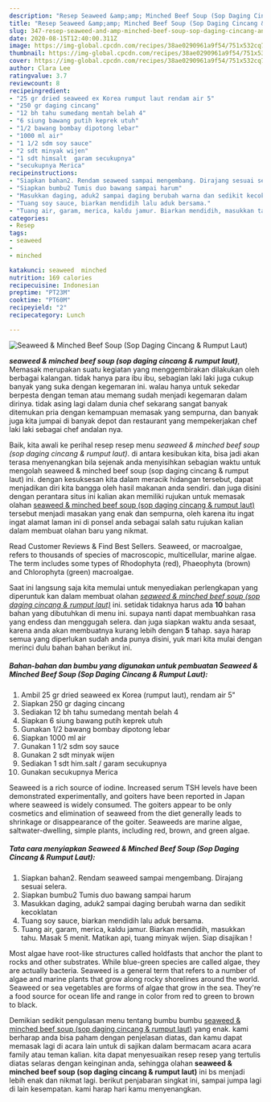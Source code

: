 ```yaml
---
description: "Resep Seaweed &amp;amp; Minched Beef Soup (Sop Daging Cincang &amp;amp; Rumput Laut) yang nikmat"
title: "Resep Seaweed &amp;amp; Minched Beef Soup (Sop Daging Cincang &amp;amp; Rumput Laut) yang nikmat"
slug: 347-resep-seaweed-and-amp-minched-beef-soup-sop-daging-cincang-and-amp-rumput-laut-yang-nikmat
date: 2020-08-15T12:40:00.311Z
image: https://img-global.cpcdn.com/recipes/38ae0290961a9f54/751x532cq70/seaweed-minched-beef-soup-sop-daging-cincang-rumput-laut-foto-resep-utama.jpg
thumbnail: https://img-global.cpcdn.com/recipes/38ae0290961a9f54/751x532cq70/seaweed-minched-beef-soup-sop-daging-cincang-rumput-laut-foto-resep-utama.jpg
cover: https://img-global.cpcdn.com/recipes/38ae0290961a9f54/751x532cq70/seaweed-minched-beef-soup-sop-daging-cincang-rumput-laut-foto-resep-utama.jpg
author: Clara Lee
ratingvalue: 3.7
reviewcount: 8
recipeingredient:
- "25 gr dried seaweed ex Korea rumput laut rendam air 5"
- "250 gr daging cincang"
- "12 bh tahu sumedang mentah belah 4"
- "6 siung bawang putih keprek utuh"
- "1/2 bawang bombay dipotong lebar"
- "1000 ml air"
- "1 1/2 sdm soy sauce"
- "2 sdt minyak wijen"
- "1 sdt himsalt  garam secukupnya"
- "secukupnya Merica"
recipeinstructions:
- "Siapkan bahan2. Rendam seaweed sampai mengembang. Dirajang sesuai selera."
- "Siapkan bumbu2 Tumis duo bawang sampai harum"
- "Masukkan daging, aduk2 sampai daging berubah warna dan sedikit kecoklatan"
- "Tuang soy sauce, biarkan mendidih lalu aduk bersama."
- "Tuang air, garam, merica, kaldu jamur. Biarkan mendidih, masukkan tahu. Masak 5 menit. Matikan api, tuang minyak wijen. Siap disajikan !"
categories:
- Resep
tags:
- seaweed
- 
- minched

katakunci: seaweed  minched 
nutrition: 169 calories
recipecuisine: Indonesian
preptime: "PT23M"
cooktime: "PT60M"
recipeyield: "2"
recipecategory: Lunch

---
```



![Seaweed &amp; Minched Beef Soup (Sop Daging Cincang &amp; Rumput Laut)](https://img-global.cpcdn.com/recipes/38ae0290961a9f54/751x532cq70/seaweed-minched-beef-soup-sop-daging-cincang-rumput-laut-foto-resep-utama.jpg)

<b><i>seaweed &amp; minched beef soup (sop daging cincang &amp; rumput laut)</i></b>, Memasak merupakan suatu kegiatan yang menggembirakan dilakukan oleh berbagai kalangan. tidak hanya para ibu ibu, sebagian laki laki juga cukup banyak yang suka dengan kegemaran ini. walau hanya untuk sekedar berpesta dengan teman atau memang sudah menjadi kegemaran dalam dirinya. tidak asing lagi dalam dunia chef sekarang sangat banyak ditemukan pria dengan kemampuan memasak yang sempurna, dan banyak juga kita jumpai di banyak depot dan restaurant yang mempekerjakan chef laki laki sebagai chef andalan nya.

Baik, kita awali ke perihal resep resep menu <i>seaweed &amp; minched beef soup (sop daging cincang &amp; rumput laut)</i>. di antara kesibukan kita, bisa jadi akan terasa menyenangkan bila sejenak anda menyisihkan sebagian waktu untuk mengolah seaweed &amp; minched beef soup (sop daging cincang &amp; rumput laut) ini. dengan kesuksesan kita dalam meracik hidangan tersebut, dapat menjadikan diri kita bangga oleh hasil makanan anda sendiri. dan juga disini dengan perantara situs ini kalian akan memiliki rujukan untuk memasak olahan <u>seaweed &amp; minched beef soup (sop daging cincang &amp; rumput laut)</u> tersebut menjadi masakan yang enak dan sempurna, oleh karena itu ingat ingat alamat laman ini di ponsel anda sebagai salah satu rujukan kalian dalam membuat olahan baru yang nikmat.

Read Customer Reviews &amp; Find Best Sellers. Seaweed, or macroalgae, refers to thousands of species of macroscopic, multicellular, marine algae. The term includes some types of Rhodophyta (red), Phaeophyta (brown) and Chlorophyta (green) macroalgae.


Saat ini langsung saja kita memulai untuk menyediakan perlengkapan yang diperuntuk kan dalam membuat olahan <u><i>seaweed &amp; minched beef soup (sop daging cincang &amp; rumput laut)</i></u> ini. setidak tidaknya harus ada <b>10</b> bahan bahan yang dibutuhkan di menu ini. supaya nanti dapat membuahkan rasa yang endess dan menggugah selera. dan juga siapkan waktu anda sesaat, karena anda akan membuatnya kurang lebih dengan <b>5</b> tahap. saya harap semua yang diperlukan sudah anda punya disini, yuk mari kita mulai dengan merinci dulu bahan bahan berikut ini.

<!--inarticleads1-->

##### Bahan-bahan dan bumbu yang digunakan untuk pembuatan Seaweed &amp; Minched Beef Soup (Sop Daging Cincang &amp; Rumput Laut):

1. Ambil 25 gr dried seaweed ex Korea (rumput laut), rendam air 5&#34;
1. Siapkan 250 gr daging cincang
1. Sediakan 12 bh tahu sumedang mentah belah 4
1. Siapkan 6 siung bawang putih keprek utuh
1. Gunakan 1/2 bawang bombay dipotong lebar
1. Siapkan 1000 ml air
1. Gunakan 1 1/2 sdm soy sauce
1. Gunakan 2 sdt minyak wijen
1. Sediakan 1 sdt him.salt / garam secukupnya
1. Gunakan secukupnya Merica


Seaweed is a rich source of iodine. Increased serum TSH levels have been demonstrated experimentally, and goiters have been reported in Japan where seaweed is widely consumed. The goiters appear to be only cosmetics and elimination of seaweed from the diet generally leads to shrinkage or disappearance of the goiter. Seaweeds are marine algae, saltwater-dwelling, simple plants, including red, brown, and green algae. 

<!--inarticleads2-->

##### Tata cara menyiapkan Seaweed &amp; Minched Beef Soup (Sop Daging Cincang &amp; Rumput Laut):

1. Siapkan bahan2. Rendam seaweed sampai mengembang. Dirajang sesuai selera.
1. Siapkan bumbu2 Tumis duo bawang sampai harum
1. Masukkan daging, aduk2 sampai daging berubah warna dan sedikit kecoklatan
1. Tuang soy sauce, biarkan mendidih lalu aduk bersama.
1. Tuang air, garam, merica, kaldu jamur. Biarkan mendidih, masukkan tahu. Masak 5 menit. Matikan api, tuang minyak wijen. Siap disajikan !


Most algae have root-like structures called holdfasts that anchor the plant to rocks and other substrates. While blue-green species are called algae, they are actually bacteria. Seaweed is a general term that refers to a number of algae and marine plants that grow along rocky shorelines around the world. Seaweed or sea vegetables are forms of algae that grow in the sea. They&#39;re a food source for ocean life and range in color from red to green to brown to black. 

Demikian sedikit pengulasan menu tentang bumbu bumbu <u>seaweed &amp; minched beef soup (sop daging cincang &amp; rumput laut)</u> yang enak. kami berharap anda bisa paham dengan penjelasan diatas, dan kamu dapat memasak lagi di acara lain untuk di sajikan dalam bermacam acara acara family atau teman kalian. kita dapat menyesuaikan resep resep yang tertulis diatas selaras dengan keinginan anda, sehingga olahan <b>seaweed &amp; minched beef soup (sop daging cincang &amp; rumput laut)</b> ini bs menjadi lebih enak dan nikmat lagi. berikut penjabaran singkat ini, sampai jumpa lagi di lain kesempatan. kami harap hari kamu menyenangkan.
